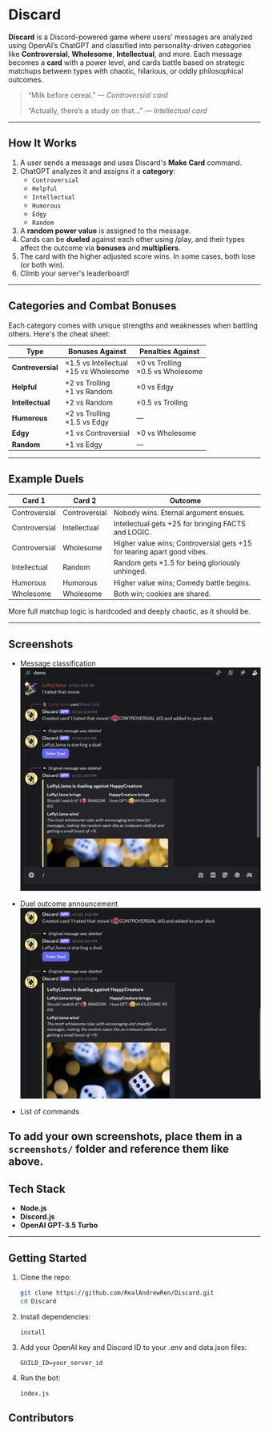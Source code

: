 # Discard

**Discard** is a Discord-powered game where users’ messages are analyzed using OpenAI’s ChatGPT and classified into personality-driven categories like **Controversial**, **Wholesome**, **Intellectual**, and more. Each message becomes a **card** with a power level, and cards battle based on strategic matchups between types with chaotic, hilarious, or oddly philosophical outcomes.

> “Milk before cereal.” — *Controversial card*
>
> “Actually, there’s a study on that…” — *Intellectual card*

---

## How It Works

1. A user sends a message and uses Discard's **Make Card** command.
2. ChatGPT analyzes it and assigns it a **category**:
   - `Controversial`
   - `Helpful`
   - `Intellectual`
   - `Humorous`
   - `Edgy`
   - `Random`
3. A **random power value** is assigned to the message.
4. Cards can be **dueled** against each other using /play, and their types affect the outcome via **bonuses** and **multipliers**.
5. The card with the higher adjusted score wins. In some cases, both lose (or both win).
6. Climb your server's leaderboard!

---

## Categories and Combat Bonuses

Each category comes with unique strengths and weaknesses when battling others. Here's the cheat sheet:

| **Type**        | **Bonuses Against**                                | **Penalties Against**                           |
|------------------|----------------------------------------------------|--------------------------------------------------|
| **Controversial** | ×1.5 vs Intellectual<br>+15 vs Wholesome         | ×0 vs Trolling<br>×0.5 vs Wholesome             |
| **Helpful**       | +2 vs Trolling<br>+1 vs Random                   | ×0 vs Edgy                                      |
| **Intellectual**  | +2 vs Random                                     | ×0.5 vs Trolling                                |
| **Humorous**      | ×2 vs Trolling<br>×1.5 vs Edgy                   | —                                               |
| **Edgy**          | +1 vs Controversial                              | ×0 vs Wholesome                                 |
| **Random**        | +1 vs Edgy                                       | —                                               |

---

## Example Duels

| Card 1         | Card 2         | Outcome                                                                 |
|----------------|----------------|-------------------------------------------------------------------------|
| Controversial  | Controversial  | Nobody wins. Eternal argument ensues.                                   |
| Controversial  | Intellectual   | Intellectual gets +25 for bringing FACTS and LOGIC.                     |
| Controversial  | Wholesome      | Higher value wins; Controversial gets +15 for tearing apart good vibes. |
| Intellectual   | Random         | Random gets ×1.5 for being gloriously unhinged.                         |
| Humorous       | Humorous       | Higher value wins; Comedy battle begins.                                |
| Wholesome      | Wholesome      | Both win; cookies are shared.                                           |

More full matchup logic is hardcoded and deeply chaotic, as it should be.

---

## Screenshots


- Message classification   
  ![Message classification screenshot](./screenshots/classify.png)

- Duel outcome announcement  
  ![Duel system screenshot](./screenshots/duel.png)

- List of commands

To add your own screenshots, place them in a `screenshots/` folder and reference them like above.
---

## Tech Stack

- **Node.js**
- **Discord.js**
- **OpenAI GPT-3.5 Turbo**

---

## Getting Started

1. Clone the repo:
   ```bash
   git clone https://github.com/RealAndrewRen/Discard.git
   cd Discard
2. Install dependencies:
   ```npm
   install
3. Add your OpenAI key and Discord ID to your .env and data.json files:
   ```OPENAI_API_KEY=your_openai_key
   GUILD_ID=your_server_id
4. Run the bot:
   ```node
   index.js

## Contributors
